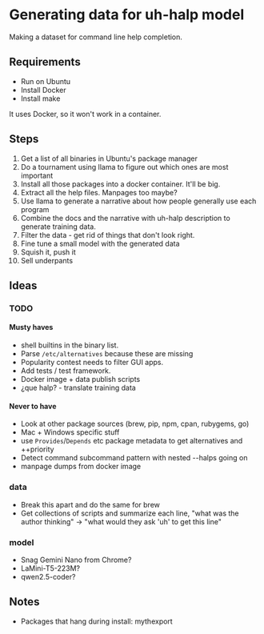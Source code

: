 # Generating data for uh-halp model

Making a dataset for command line help completion.

## Requirements

* Run on Ubuntu
* Install Docker
* Install make

It uses Docker, so it won't work in a container.

## Steps

1. Get a list of all binaries in Ubuntu's package manager
2. Do a tournament using llama to figure out which ones are most important
3. Install all those packages into a docker container. It'll be big.
4. Extract all the help files. Manpages too maybe?
5. Use llama to generate a narrative about how people generally use each program
6. Combine the docs and the narrative with uh-halp description to generate
   training data.
7. Filter the data - get rid of things that don't look right.
8. Fine tune a small model with the generated data
9. Squish it, push it
10. Sell underpants

## Ideas

### TODO

#### Musty haves

* shell builtins in the binary list.
* Parse `/etc/alternatives` because these are missing
* Popularity contest needs to filter GUI apps.
* Add tests / test framework.
* Docker image + data publish scripts
* ¿que halp? - translate training data

#### Never to have

* Look at other package sources (brew, pip, npm, cpan, rubygems, go)
* Mac + Windows specific stuff
* use `Provides`/`Depends` etc package metadata to get alternatives and ++priority
* Detect command subcommand pattern with nested --halps going on 
* manpage dumps from docker image

### data

* Break this apart and do the same for brew
* Get collections of scripts and summarize each line,
  "what was the author thinking" -> "what would they ask 'uh' to get this line"

### model

* Snag Gemini Nano from Chrome?
* LaMini-T5-223M?
* qwen2.5-coder?


## Notes

* Packages that hang during install: mythexport

